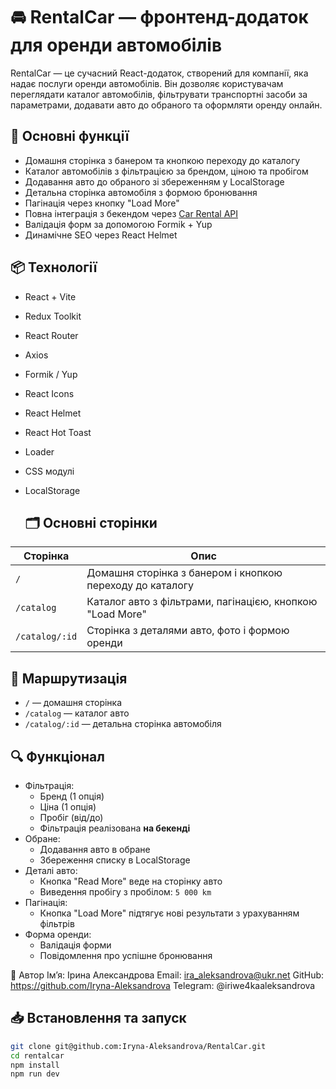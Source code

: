 # 🚘 RentalCar — фронтенд-додаток для оренди автомобілів

RentalCar — це сучасний React-додаток, створений для компанії, яка надає послуги оренди автомобілів. 
Він дозволяє користувачам переглядати каталог автомобілів, фільтрувати транспортні засоби за параметрами, додавати авто до обраного та оформляти оренду онлайн.

## 🔧 Основні функції

- Домашня сторінка з банером та кнопкою переходу до каталогу
- Каталог автомобілів з фільтрацією за брендом, ціною та пробігом
- Додавання авто до обраного зі збереженням у LocalStorage
- Детальна сторінка автомобіля з формою бронювання
- Пагінація через кнопку "Load More"
- Повна інтеграція з бекендом через [Car Rental API](https://car-rental-api.goit.global/api-docs/)
- Валідація форм за допомогою Formik + Yup
- Динамічне SEO через React Helmet

## 📦 Технології

- React + Vite
- Redux Toolkit
- React Router
- Axios
- Formik / Yup
- React Icons
- React Helmet
- React Hot Toast
- Loader
- CSS модулі 
- LocalStorage

  ## 🗂️ Основні сторінки

| Сторінка         | Опис |
|------------------|------|
| `/`              | Домашня сторінка з банером і кнопкою переходу до каталогу |
| `/catalog`       | Каталог авто з фільтрами, пагінацією, кнопкою "Load More" |
| `/catalog/:id`   | Сторінка з деталями авто, фото і формою оренди |

## 🔁 Маршрутизація

- `/` — домашня сторінка
- `/catalog` — каталог авто
- `/catalog/:id` — детальна сторінка автомобіля

## 🔍 Функціонал

- Фільтрація:
  - Бренд (1 опція)
  - Ціна (1 опція)
  - Пробіг (від/до)
  - Фільтрація реалізована **на бекенді**
- Обране:
  - Додавання авто в обране
  - Збереження списку в LocalStorage
- Деталі авто:
  - Кнопка "Read More" веде на сторінку авто
  - Виведення пробігу з пробілом: `5 000 km`
- Пагінація:
  - Кнопка "Load More" підтягує нові результати з урахуванням фільтрів
- Форма оренди:
  - Валідація форми
  - Повідомлення про успішне бронювання
 
👤 Автор
Імʼя: Ірина Александрова
Email: ira_aleksandrova@ukr.net
GitHub: https://github.com/Iryna-Aleksandrova
Telegram: @iriwe4kaaleksandrova

## 📥 Встановлення та запуск
```bash
git clone git@github.com:Iryna-Aleksandrova/RentalCar.git 
cd rentalcar
npm install
npm run dev




